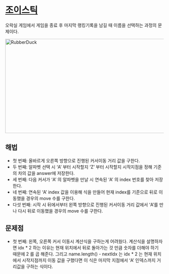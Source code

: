 # [조이스틱](https://github.com/malvr00/Java-algorithm/blob/master/programmers/level2/stap38/src/Main.java)

오락실 게임에서 게임을 종료 후 마지막 랭킹기록을 남길 때 이름을 선택하는 과정의 문제이다.<br/>

<img src="https://github.com/malvr00/Java-algorithm/assets/77275513/48a7f315-5151-4bc2-a2c4-e6feca8bd33a" width="600px" height="300px"
title="100px" alt="RubberDuck"></img><br/>

## 해법
* 첫 번째: 올바르게 오른쪽 방향으로 진행된 커서이동 거리 값을 구한다.
* 두 번째: 알파벳 선택 시 ‘A’ 부터 시작할지 ‘Z’ 부터 시작할지 시작지점을 정해 기준의 차의 값을 answer에 저장한다.
* 세 번째: 다음 커서가 ‘A’ 의 알파벳을 만날 시 연속된 ‘A’ 의 index 번호를 찾아 저장한다.
* 네 번째: 연속된 ‘A’ index 값을 이용해 식을 만들어 현재 index를 기준으로 뒤로 이동했을 경우의 move 수를 구한다.
* 다섯 번째: 시작 시 뒤에서부터 왼쪽 방향으로 진행된 커서이동 거리 값에서 ‘A’를 만나 다시 뒤로 이동했을 경우의 move 수를 구한다.


## 문제점
* 첫 번째: 왼쪽, 오른쪽 커서 이동시 계산식을 구하는게 어려웠다. 계산식을 설명하자면 idx * 2 하는 이유는 현재 위치에서 뒤로 돌아가는 것 만큼 숫자를 더해야 하기 때문에 2 를 곱 해준다. 그리고 name.length() - nextIdx 는 idx * 2 는 현재 위치에서 시작지점까지 이동 값을 구했다면 이 식은 마지막 지점에서 ‘A’ 인덱스까지 거리값을 구하는 식이다.
